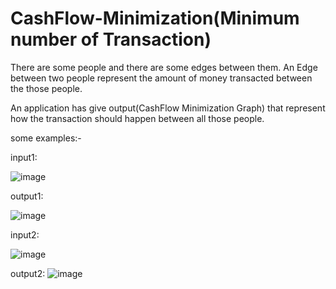# CashFlow-Minimization(Minimum number of Transaction)
There are some people and there are some edges between them. An Edge between two people represent the amount of money transacted between the those people.

An application has give output(CashFlow Minimization Graph) that represent how the transaction should happen between all those people.

some examples:- 

input1:


![image](https://user-images.githubusercontent.com/80379182/130653826-6a81fd12-1903-48c2-814a-486d9cca4abb.png)

output1:

![image](https://user-images.githubusercontent.com/80379182/130654051-091fee0e-46d5-4ec8-a8b5-8148c8b87d70.png)


input2:


![image](https://user-images.githubusercontent.com/80379182/130654757-bd94f065-7870-4615-8b4b-8aa3f878c009.png)


output2:
![image](https://user-images.githubusercontent.com/80379182/130654646-fce6bae9-054b-4b9f-8792-1c0da704ca08.png)


